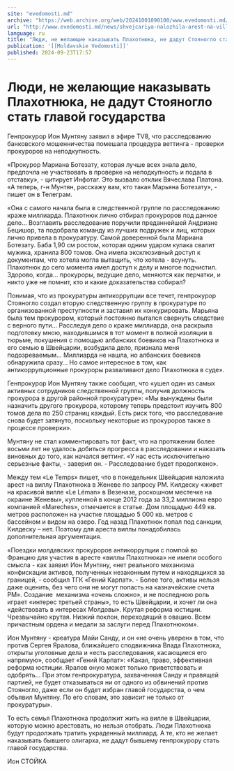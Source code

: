 ```yaml
---
site: "evedomosti.md"
archive: "https://web.archive.org/web/20241001090100/www.evedomosti.md/news/shvejcariya-nalozhila-arest-na-villu-plahotnyuka-v-zheneve"
url: "http://www.evedomosti.md/news/shvejcariya-nalozhila-arest-na-villu-plahotnyuka-v-zheneve"
language: ru
title: "Люди, не желающие наказывать Плахотнюка, не дадут Стояногло стать главой государства"
publication: '[[Moldavskie Vedomosti]]'
published: 2024-09-23T17:57
---
```


# Люди, не желающие наказывать Плахотнюка, не дадут Стояногло стать главой государства

Генпрокурор Ион Мунтяну заявил в эфире TV8, что расследованию банковского мошенничества помешала процедура веттинга - проверки прокуроров на неподкупность.

«Прокурор Мариана Ботезату, которая лучше всех знала дело, предпочла не участвовать в проверке на неподкупность и подала в отставку», - цитирует Инфотаг. Это вызвало отклик Вячеслава Платона. «А теперь, г-н Мунтян, расскажу вам, кто такая Марьяна Ботезату», - пишет он в Телеграм.

«Она с самого начала была в следственной группе по расследованию краже миллиарда. Плахотнюк лично отбирал прокуроров под данное дело… Возглавить расследование поручили преданнейшей Андриане Бецишор, та подобрала команду из лучших подружек и лиц, которых лично привела в прокуратуру. Самой доверенной была Мариана Ботезату. Баба 1,90 см ростом, которая одним ударом кулака свалит мужика, хранила 800 томов. Она имела эксклюзивный доступ к документам, что хотела могла вытащить, что хотела - всунуть. Плахотнюк до сего момента имел доступ к делу и многое подчистил. Здорово, когда… прокуроры, ведущие дело, меняются как перчатки, и никто уже не помнит, кто и какие доказательства собирал?

Понимая, что из прокуратуры антикоррупции все течет, генпрокурор Стояногло создал вторую следственную группу в прокуратуре по организованной преступности и заставил их конкурировать. Марьяна была тем прокурором, который постоянно пытался свернуть следствие с верного пути... Расследуя дело о краже миллиарда, она раскрыла подготовку мною, находившимся в тот момент в полной изоляции в тюрьме, покушения с помощью албанских боевиков на Плахотнюка и его семью в Швейцарии, возбудила дело, признала меня подозреваемым… Миллиарда не нашла, но албанских боевиков обнаружила сразу… Но самое интересное в том, как антикоррупционные прокуроры разваливают дело Плахотнюка в суде».

Генпрокурор Ион Мунтяну также сообщил, что «ушел один из самых активных сотрудников следственной группы, получив должность прокурора в другой районной прокуратуре»: «Мы вынуждены были назначить другого прокурора, которому теперь предстоит изучить 800 томов дела по 250 страниц каждый. Есть риск того, что расследование снова будет затянуто, поскольку некоторые из прокуроров также в процессе проверки».

Мунтяну не стал комментировать тот факт, что на протяжении более восьми лет не удалось добиться прогресса в расследовании и наказать виновных до того, как начался веттинг. «У нас есть исключительно серьезные факты, - заверил он. - Расследование будет продолжено».

Между тем «Le Temps» пишет, что в понедельник Швейцария наложила арест на виллу Плахотнюка в Женеве по запросу РМ. Килдеску «живет на красивой вилле «Le Léman» в Везеназе, роскошном местечке на окраине Женевы», купленной в конце 2012 года за 33,2 миллиона евро компанией «Mareches», отмечается в статье. Дом площадью 449 кв. метров расположен на участке площадью 5 000 кв. метров с бассейном и видом на озеро. Год назад Плахотнюк попал под санкции, Килдеску – нет. Поэтому для ареста виллы понадобилась дополнительная аргументация.

«Поездки молдавских прокуроров антикоррупции с помпой во Францию для участия в аресте «виллы Плахотнюка» не имели особого смысла - как заявил Ион Мунтяну, «нет реального механизма конфискации активов, полученных незаконным путем и находящихся за границей, - сообщил ТГК «Гений Карпат». - Более того, активы нельзя даже оценить, без чего они не могут попасть на казначейские счета РМ». Создание  механизма «очень сложно», и не последнюю роль играет «интерес третьей страны», то есть Швейцарии, и хочет ли она «действовать в интересах Молдовы». Крутая реформа юстиции. Чрезвычайно крутая. Низкий поклон, переходящий в овацию. Всем причастным ордена и медали за заслуги перед Плахотнюком».

Ион Мунтяну - креатура Майи Санду, и он «не очень уверен» в том, что против Сергея Яралова, ближайшего сподвижника Влада Плахотнюка, открыты уголовные дела и «есть расследования, касающиеся его напрямую», сообщает «Гений Карпат»: «Какая, право, эффективная реформа юстиции. Яралов оную может только приветствовать и одобрять... При этом генпрокуратура, захваченная Санду и правящей партией, не будет отказываться ни от одного из обвинений против Стояногло, даже если он будет избран главой государства, о чем объявил Мунтяну. По его словам, это зависит не только от прокуратуры».

То есть семья Плахотнюка продолжит жить на вилле в Швейцарии, которую можно арестовать, но нельзя отобрать. Люди Плахотнюка будут продолжать тратить украденный миллиард. А те, кто не желает наказывать бывшего олигарха, не дадут бывшему генпрокурору стать главой государства.

Ион СТОЙКА